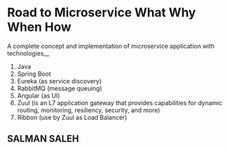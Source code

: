 # Road to Microservice What Why When How
A complete concept and implementation of microservice application with technologies__ 
1. Java
2. Spring Boot
3. Eureka (as service discovery)
4. RabbitMQ (message queuing)
5. Angular (as UI)
6. Zuul (is an L7 application gateway that provides capabilities for dynamic routing, monitoring, resiliency, security, and more)
7. Ribbon (use by Zuul as Load Balancer)


## SALMAN SALEH

